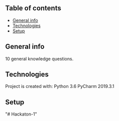 ## Table of contents
* [General info](#general-info)
* [Technologies](#technologies)
* [Setup](#setup)

## General info
10 general knowledge questions.
	
## Technologies
Project is created with:
Python 3.6
PyCharm 2019.3.1
	
## Setup

"# Hackaton-1" 
